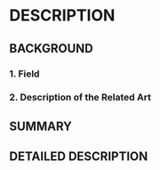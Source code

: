 # DESCRIPTION

## BACKGROUND

### 1. Field

### 2. Description of the Related Art

## SUMMARY

## DETAILED DESCRIPTION

